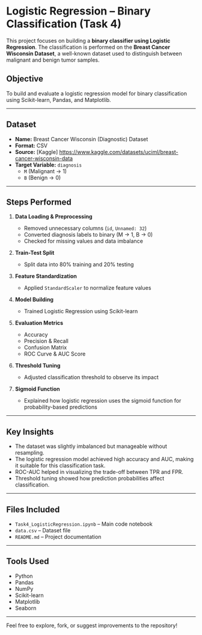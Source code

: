 # Logistic Regression – Binary Classification (Task 4)

This project focuses on building a **binary classifier using Logistic Regression**. The classification is performed on the **Breast Cancer Wisconsin Dataset**, a well-known dataset used to distinguish between malignant and benign tumor samples.

## Objective

To build and evaluate a logistic regression model for binary classification using Scikit-learn, Pandas, and Matplotlib.

---

## Dataset

- **Name:** Breast Cancer Wisconsin (Diagnostic) Dataset
- **Format:** CSV
- **Source:** [Kaggle] https://www.kaggle.com/datasets/uciml/breast-cancer-wisconsin-data
- **Target Variable:** `diagnosis`  
  - `M` (Malignant → 1)  
  - `B` (Benign → 0)

---

## Steps Performed

1. **Data Loading & Preprocessing**
   - Removed unnecessary columns (`id`, `Unnamed: 32`)
   - Converted diagnosis labels to binary (M → 1, B → 0)
   - Checked for missing values and data imbalance

2. **Train-Test Split**
   - Split data into 80% training and 20% testing

3. **Feature Standardization**
   - Applied `StandardScaler` to normalize feature values

4. **Model Building**
   - Trained Logistic Regression using Scikit-learn

5. **Evaluation Metrics**
   - Accuracy
   - Precision & Recall
   - Confusion Matrix
   - ROC Curve & AUC Score

6. **Threshold Tuning**
   - Adjusted classification threshold to observe its impact

7. **Sigmoid Function**
   - Explained how logistic regression uses the sigmoid function for probability-based predictions

---

## Key Insights

- The dataset was slightly imbalanced but manageable without resampling.
- The logistic regression model achieved high accuracy and AUC, making it suitable for this classification task.
- ROC-AUC helped in visualizing the trade-off between TPR and FPR.
- Threshold tuning showed how prediction probabilities affect classification.

---

## Files Included

- `Task4_LogisticRegression.ipynb` – Main code notebook
- `data.csv` – Dataset file
- `README.md` – Project documentation

---

## Tools Used

- Python
- Pandas
- NumPy
- Scikit-learn
- Matplotlib
- Seaborn

---

Feel free to explore, fork, or suggest improvements to the repository!
